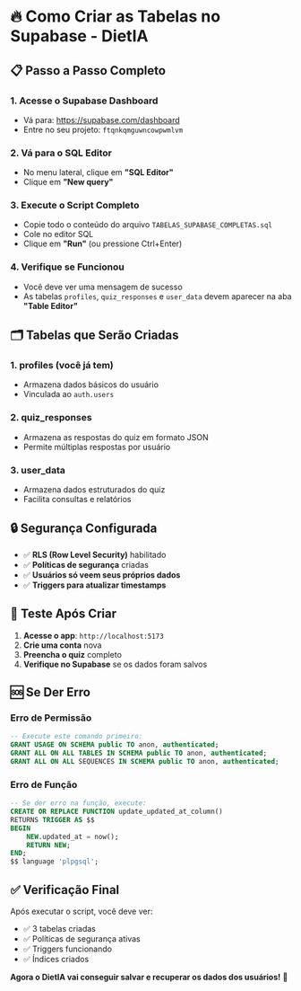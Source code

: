# 🔥 Como Criar as Tabelas no Supabase - DietIA

## 📋 **Passo a Passo Completo**

### 1. **Acesse o Supabase Dashboard**
- Vá para: https://supabase.com/dashboard
- Entre no seu projeto: `ftqnkqmguwncowpwmlvm`

### 2. **Vá para o SQL Editor**
- No menu lateral, clique em **"SQL Editor"**
- Clique em **"New query"**

### 3. **Execute o Script Completo**
- Copie todo o conteúdo do arquivo `TABELAS_SUPABASE_COMPLETAS.sql`
- Cole no editor SQL
- Clique em **"Run"** (ou pressione Ctrl+Enter)

### 4. **Verifique se Funcionou**
- Você deve ver uma mensagem de sucesso
- As tabelas `profiles`, `quiz_responses` e `user_data` devem aparecer na aba **"Table Editor"**

## 🗂️ **Tabelas que Serão Criadas**

### **1. profiles** (você já tem)
- Armazena dados básicos do usuário
- Vinculada ao `auth.users`

### **2. quiz_responses** 
- Armazena as respostas do quiz em formato JSON
- Permite múltiplas respostas por usuário

### **3. user_data**
- Armazena dados estruturados do quiz
- Facilita consultas e relatórios

## 🔒 **Segurança Configurada**

- ✅ **RLS (Row Level Security)** habilitado
- ✅ **Políticas de segurança** criadas
- ✅ **Usuários só veem seus próprios dados**
- ✅ **Triggers para atualizar timestamps**

## 🧪 **Teste Após Criar**

1. **Acesse o app**: `http://localhost:5173`
2. **Crie uma conta** nova
3. **Preencha o quiz** completo
4. **Verifique no Supabase** se os dados foram salvos

## 🆘 **Se Der Erro**

### **Erro de Permissão**
```sql
-- Execute este comando primeiro:
GRANT USAGE ON SCHEMA public TO anon, authenticated;
GRANT ALL ON ALL TABLES IN SCHEMA public TO anon, authenticated;
GRANT ALL ON ALL SEQUENCES IN SCHEMA public TO anon, authenticated;
```

### **Erro de Função**
```sql
-- Se der erro na função, execute:
CREATE OR REPLACE FUNCTION update_updated_at_column()
RETURNS TRIGGER AS $$
BEGIN
    NEW.updated_at = now();
    RETURN NEW;
END;
$$ language 'plpgsql';
```

## ✅ **Verificação Final**

Após executar o script, você deve ver:
- ✅ 3 tabelas criadas
- ✅ Políticas de segurança ativas
- ✅ Triggers funcionando
- ✅ Índices criados

**Agora o DietIA vai conseguir salvar e recuperar os dados dos usuários!** 🎉

